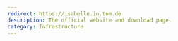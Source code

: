 ```yaml
---
redirect: https://isabelle.in.tum.de
description: The official website and download page.
category: Infrastructure
---
```

